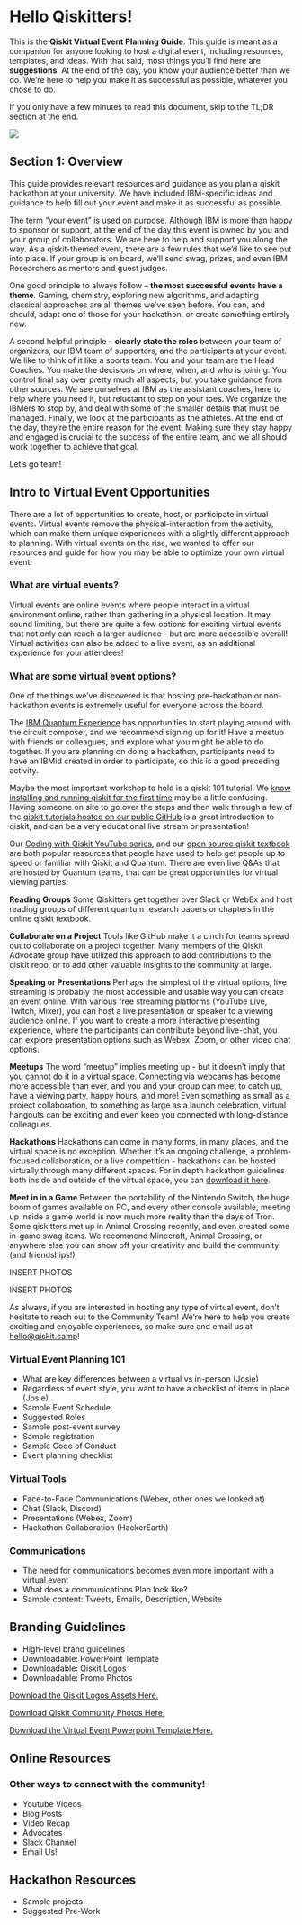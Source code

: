 # Hello Qiskitters!

This is the **Qiskit Virtual Event Planning Guide**. This guide is meant as a companion for anyone looking to host a digital event, including resources, templates, and ideas. With that said, most things you’ll find here are **suggestions**. At the end of the day, you know your audience better than we do. We’re here to help you make it as successful as possible, whatever you chose to do. 
 
If you only have a few minutes to read this document, skip to the TL;DR section at the end.

![](https://github.com/justjosie/Virtual-Event-Guide/blob/master/_downloads/Photos/qiskit%20laptop%20with%20stickers.jpg?raw=true)

## Section 1: Overview

This guide provides relevant resources and guidance as you plan a qiskit hackathon at your university. We have included IBM-specific ideas and guidance to help fill out your event and make it as successful as possible.
 
The term “your event” is used on purpose. Although IBM is more than happy to sponsor or support, at the end of the day this event is owned by you and your group of collaborators. We are here to help and support you along the way. As a qiskit-themed event, there are a few rules that we’d like to see put into place. If your group is on board, we’ll send swag, prizes, and even IBM Researchers as mentors and guest judges.
 
One good principle to always follow – **the most successful events have a theme**. Gaming, chemistry, exploring new algorithms, and adapting classical approaches are all themes we’ve seen before. You can, and should, adapt one of those for your hackathon, or create something entirely new.
 
A second helpful principle – **clearly state the roles** between your team of organizers, our IBM team of supporters, and the participants at your event. We like to think of it like a sports team. You and your team are the Head Coaches. You make the decisions on where, when, and who is joining. You control final say over pretty much all aspects, but you take guidance from other sources. We see ourselves at IBM as the assistant coaches, here to help where you need it, but reluctant to step on your toes. We organize the IBMers to stop by, and deal with some of the smaller details that must be managed. Finally, we look at the participants as the athletes. At the end of the day, they’re the entire reason for the event! Making sure they stay happy and engaged is crucial to the success of the entire team, and we all should work together to achieve that goal.
 
Let’s go team!

## Intro to Virtual Event Opportunities 
There are a lot of opportunities to create, host, or participate in virtual events. Virtual events remove the physical-interaction from the activity, which can make them unique experiences with a slightly different approach to planning. With virtual events on the rise, we wanted to offer our resources and guide for how you may be able to optimize your own virtual event! 

### What are virtual events? 
Virtual events are online events where people interact in a virtual environment online, rather than gathering in a physical location. It may sound limiting, but there are quite a few options for exciting virtual events that not only can reach a larger audience - but are more accessible overall! Virtual activities can also be added to a live event, as an additional experience for your attendees!

### What are some virtual event options? 
One of the things we’ve discovered is that hosting pre-hackathon or non-hackathon events is extremely useful for everyone across the board. 
 
The [IBM Quantum Experience](http://quantum-computing.ibm.com) has opportunities to start playing around with the circuit composer, and we recommend signing up for it! Have a meetup with friends or colleagues, and explore what you might be able to do together. If you are planning on doing a hackathon, participants need to have an IBMid created in order to participate, so this is a good preceding activity.
 
Maybe the most important workshop to hold is a qiskit 101 tutorial. We [know installing and running qiskit for the first time](https://www.youtube.com/watch?v=M4EkW4VwhcI) may be a little confusing. Having someone on site to go over the steps and then walk through a few of the [qiskit tutorials hosted on our public GitHub](https://github.com/Qiskit/qiskit-tutorials) is a great introduction to qiskit, and can be a very educational live stream or presentation!
 
Our [Coding with Qiskit YouTube series](https://www.youtube.com/playlist?list=PLOFEBzvs-Vvp2xg9-POLJhQwtVktlYGbY), and our [open source qiskit textbook](https://qiskit.org/textbook/about.html) are both popular resources that people have used to help get people up to speed or familiar with Qiskit and Quantum. There are even live Q&As that are hosted by Quantum teams, that can be great opportunities for virtual viewing parties!

**Reading Groups**
Some Qiskitters get together over Slack or WebEx and host reading groups of different quantum research papers or chapters in the online qiskit textbook. 

**Collaborate on a Project**
Tools like GitHub make it a cinch for teams spread out to collaborate on a project together. Many members of the Qiskit Advocate group have utilized this approach to add contributions to the qiskit repo, or to add other valuable insights to the community at large.

**Speaking or Presentations**
Perhaps the simplest of the virtual options, live streaming is probably the most accessible and usable way you can create an event online. With various free streaming platforms (YouTube Live, Twitch, Mixer), you can host a live presentation or speaker to a viewing audience online. If you want to create a more interactive presenting experience, where the participants can contribute beyond live-chat, you can explore presentation options such as Webex, Zoom, or other video chat options. 

**Meetups**
The word “meetup” implies meeting up - but it doesn’t imply that you cannot do it in a virtual space. Connecting via webcams has become more accessible than ever, and you and your group can meet to catch up, have a viewing party, happy hours, and more! Even something as small as a project collaboration, to something as large as a launch celebration, virtual hangouts can be exciting and even keep you connected with long-distance colleagues.  

**Hackathons**
Hackathons can come in many forms, in many places, and the virtual space is no exception. Whether it’s an ongoing challenge, a problem-focused collaboration, or a live competition - hackathons can be hosted virtually through many different spaces. For in depth hackathon guidelines both inside and outside of the virtual space, you can [download it here](https://github.com/justjosie/Virtual-Event-Guide/raw/master/_downloads/University%20Hackathon%20Guide.pdf). 

**Meet in in a Game**
Between the portability of the Nintendo Switch, the huge boom of games available on PC, and every other console available, meeting up inside a game world is now much more reality than the days of Tron. Some qiskitters met up in Animal Crossing recently, and even created some in-game swag items. We recommend Minecraft, Animal Crossing, or anywhere else you can show off your creativity and build the community (and friendships!)

INSERT PHOTOS

INSERT PHOTOS

As always, if you are interested in hosting any type of virtual event, don’t hesitate to reach out to the Community Team! We’re here to help you create exciting and enjoyable experiences, so make sure and email us at hello@qiskit.camp!




### Virtual Event Planning 101
- What are key differences between a virtual vs in-person (Josie)
- Regardless of event style, you want to have a checklist of items in place (Josie)
- Sample Event Schedule
- Suggested Roles
- Sample post-event survey
- Sample registration 
- Sample Code of Conduct 
- Event planning checklist 

### Virtual Tools
- Face-to-Face Communications (Webex, other ones we looked at)
- Chat (Slack, Discord) 
- Presentations (Webex, Zoom)
- Hackathon Collaboration (HackerEarth)

### Communications
- The need for communications becomes even more important with a virtual event
- What does a communications Plan look like?
- Sample content: Tweets, Emails, Description, Website

## Branding Guidelines
- High-level brand guidelines
- Downloadable: PowerPoint Template
- Downloadable: Qiskit Logos
- Downloadable: Promo Photos

[Download the Qiskit Logos Assets Here.](https://github.com/justjosie/Virtual-Event-Guide/raw/master/_downloads/Qiskit%20Logos.zip) 

[Download Qiskit Community Photos Here.](https://github.com/justjosie/Virtual-Event-Guide/raw/master/_downloads/Qiskit%20Community%20Photos.zip)

[Download the Virtual Event Powerpoint Template Here.](https://github.com/justjosie/Virtual-Event-Guide/raw/master/_downloads/Digital%20Events%20PowerPoint%20Template.pptx)

## Online Resources
### Other ways to connect with the community!
- Youtube Videos
- Blog Posts
- Video Recap
- Advocates
- Slack Channel
- Email Us!

## Hackathon Resources
- Sample projects
- Suggested Pre-Work

